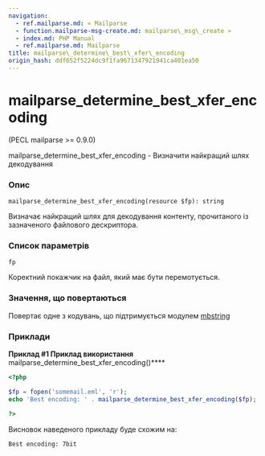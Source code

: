 ```yaml
---
navigation:
  - ref.mailparse.md: « Mailparse
  - function.mailparse-msg-create.md: mailparse\_msg\_create »
  - index.md: PHP Manual
  - ref.mailparse.md: Mailparse
title: mailparse\_determine\_best\_xfer\_encoding
origin_hash: ddf652f5224dc9f1fa9671347921941ca401ea50
---
```

# mailparse\_determine\_best\_xfer\_encoding

(PECL mailparse >= 0.9.0)

mailparse\_determine\_best\_xfer\_encoding - Визначити найкращий шлях декодування

### Опис

```methodsynopsis
mailparse_determine_best_xfer_encoding(resource $fp): string
```

Визначає найкращий шлях для декодування контенту, прочитаного із зазначеного файлового дескриптора.

### Список параметрів

`fp`

Коректний покажчик на файл, який має бути перемотується.

### Значення, що повертаються

Повертає одне з кодувань, що підтримується модулем [mbstring](ref.mbstring.md)

### Приклади

**Приклад #1 Приклад використання** mailparse\_determine\_best\_xfer\_encoding()\*\*\*\*

```php
<?php

$fp = fopen('somemail.eml', 'r');
echo 'Best encoding: ' . mailparse_determine_best_xfer_encoding($fp);

?>
```

Висновок наведеного прикладу буде схожим на:

```
Best encoding: 7bit
```
